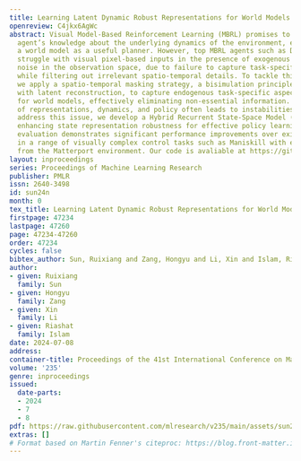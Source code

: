 ```yaml
---
title: Learning Latent Dynamic Robust Representations for World Models
openreview: C4jkx6AgWc
abstract: Visual Model-Based Reinforcement Learning (MBRL) promises to encapsulate
  agent’s knowledge about the underlying dynamics of the environment, enabling learning
  a world model as a useful planner. However, top MBRL agents such as Dreamer often
  struggle with visual pixel-based inputs in the presence of exogenous or irrelevant
  noise in the observation space, due to failure to capture task-specific features
  while filtering out irrelevant spatio-temporal details. To tackle this problem,
  we apply a spatio-temporal masking strategy, a bisimulation principle, combined
  with latent reconstruction, to capture endogenous task-specific aspects of the environment
  for world models, effectively eliminating non-essential information. Joint training
  of representations, dynamics, and policy often leads to instabilities. To further
  address this issue, we develop a Hybrid Recurrent State-Space Model (HRSSM) structure,
  enhancing state representation robustness for effective policy learning. Our empirical
  evaluation demonstrates significant performance improvements over existing methods
  in a range of visually complex control tasks such as Maniskill with exogenous distractors
  from the Matterport environment. Our code is avaliable at https://github.com/bit1029public/HRSSM.
layout: inproceedings
series: Proceedings of Machine Learning Research
publisher: PMLR
issn: 2640-3498
id: sun24n
month: 0
tex_title: Learning Latent Dynamic Robust Representations for World Models
firstpage: 47234
lastpage: 47260
page: 47234-47260
order: 47234
cycles: false
bibtex_author: Sun, Ruixiang and Zang, Hongyu and Li, Xin and Islam, Riashat
author:
- given: Ruixiang
  family: Sun
- given: Hongyu
  family: Zang
- given: Xin
  family: Li
- given: Riashat
  family: Islam
date: 2024-07-08
address:
container-title: Proceedings of the 41st International Conference on Machine Learning
volume: '235'
genre: inproceedings
issued:
  date-parts:
  - 2024
  - 7
  - 8
pdf: https://raw.githubusercontent.com/mlresearch/v235/main/assets/sun24n/sun24n.pdf
extras: []
# Format based on Martin Fenner's citeproc: https://blog.front-matter.io/posts/citeproc-yaml-for-bibliographies/
---
```

